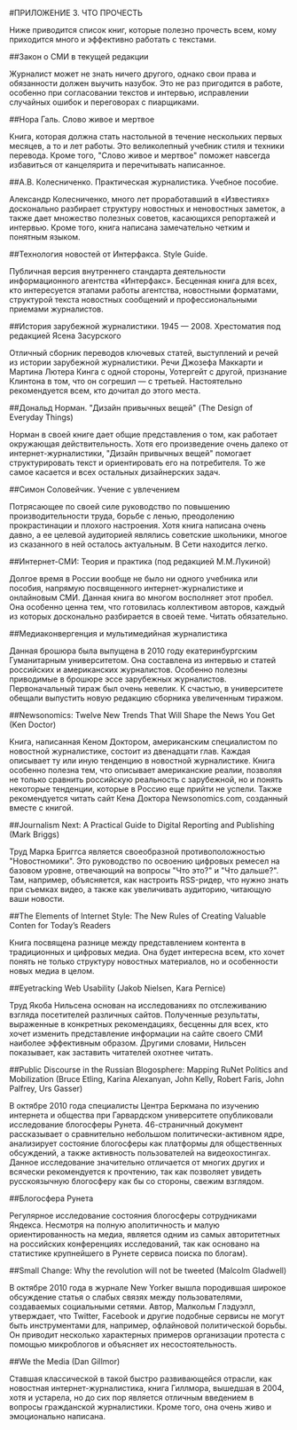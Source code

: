 #ПРИЛОЖЕНИЕ 3. ЧТО ПРОЧЕСТЬ

Ниже приводится список книг, которые полезно прочесть всем, кому приходится много и эффективно работать с текстами.

##Закон о СМИ в текущей редакции

Журналист может не знать ничего другого, однако свои права и обязанности должен выучить назубок. Это не раз пригодится в работе, особенно при согласовании текстов и интервью, исправлении случайных ошибок и переговорах с пиарщиками.

##Нора Галь. Слово живое и мертвое

Книга, которая должна стать настольной в течение нескольких первых месяцев, а то и лет работы. Это великолепный учебник стиля и техники перевода. Кроме того, "Слово живое и мертвое" поможет навсегда избавиться от канцелярита и перечитывать написанное.

##А.В. Колесниченко. Практическая журналистика. Учебное пособие.

Александр Колесниченко, много лет проработавший в «Известиях» досконально разбирает структуру новостных и неновостных заметок, а также дает множество полезных советов, касающихся репортажей и интервью. Кроме того, книга написана замечательно четким и понятным языком.

##Технология новостей от Интерфакса. Style Guide.

Публичная версия внутреннего стандарта деятельности информационного агентства «Интерфакс». Бесценная книга для всех, кто интересуется этапами работы агентства, новостными форматами, структурой текста новостных сообщений и профессиональными приемами журналистов.

##История зарубежной журналистики. 1945 — 2008. Хрестоматия под редакцией Ясена Засурского

Отличный сборник переводов ключевых статей, выступлений и речей из истории зарубежной журналистики. Речи Джозефа Маккарти и Мартина Лютера Кинга с одной стороны, Уотергейт с другой, признание Клинтона в том, что он согрешил — с третьей. Настоятельно рекомендуется всем, кто дочитал до этого места.

##Дональд Норман. "Дизайн привычных вещей" (The Design of Everyday Things)

Норман в своей книге дает общие представления о том, как работает окружающая действительность. Хотя его произведение очень далеко от интернет-журналистики, "Дизайн привычных вещей" помогает структурировать текст и ориентировать его на потребителя. То же самое касается и всех остальных дизайнерских задач.

##Симон Соловейчик. Учение с увлечением

Потрясающее по своей силе руководство по повышению производительности труда, борьбе с ленью, преодолению прокрастинации и плохого настроения. Хотя книга написана очень давно, а ее целевой аудиторией являлись советские школьники, многое из сказанного в ней осталось актуальным. В Сети находится легко.

##Интернет-СМИ: Теория и практика (под редакцией М.М.Лукиной)

Долгое время в России вообще не было ни одного учебника или пособия, напрямую посвященного интернет-журналистике и онлайновым СМИ. Данная книга во многом восполняет этот пробел. Она особенно ценна тем, что готовилась коллективом авторов, каждый из которых досконально разбирается в своей теме. Читать обязательно.

##Медиаконвергенция и мультимедийная журналистика

Данная брошюра была выпущена в 2010 году екатеринбургским Гуманитарным университетом. Она составлена из интервью и статей российских и американских журналистов. Особенно полезны приводимые в брошюре эссе зарубежных журналистов. Первоначальный тираж был очень невелик. К счастью, в университете обещали выпустить новую редакцию сборника увеличенным тиражом.

##Newsonomics: Twelve New Trends That Will Shape the News You Get (Ken Doctor)

Книга, написанная Кеном Доктором, американским специалистом по новостной журналистике, состоит из двенадцати глав. Каждая описывает ту или иную тенденцию в новостной журналистике. Книга особенно полезна тем, что описывает американские реалии, позволяя не только сравнить российскую реальность с зарубежной, но и понять некоторые тенденции, которые в Россию еще прийти не успели. Также рекомендуется читать сайт Кена Доктора Newsonomics.com, созданный вместе с книгой.

##Journalism Next: A Practical Guide to Digital Reporting and Publishing (Mark Briggs)

Труд Марка Бриггса является своеобразной противоположностью "Новостномики". Это руководство по освоению цифровых ремесел на базовом уровне, отвечающий на вопросы "Что это?" и "Что дальше?". Там, например, объясняется, как настроить RSS-ридер, что нужно знать при съемках видео, а также как увеличивать аудиторию, читающую ваши новости.

##The Elements of Internet Style: The New Rules of  Creating Valuable Conten for Today’s Readers

Книга посвящена разнице между представлением контента в традиционных и цифровых медиа. Она будет интересна всем, кто хочет понять не только структуру новостных материалов, но и особенности новых медиа в целом.

##Eyetracking Web Usability (Jakob Nielsen, Kara Pernice)

Труд Якоба Нильсена основан на исследованиях по отслеживанию взгляда посетителей различных сайтов. Полученные результаты, выраженные в конкретных рекомендациях, бесценны для всех, кто хочет изменить представление информации на сайте своего СМИ наиболее эффективным образом. Другими словами, Нильсен показывает, как заставить читателей охотнее читать.

##Public Discourse in the Russian Blogosphere: Mapping RuNet Politics and Mobilization (Bruce Etling, Karina Alexanyan, John Kelly, Robert Faris, John Palfrey, Urs Gasser)

В октябре 2010 года специалисты Центра Беркмана по изучению интернета и общества при Гарвардском университете опубликовали исследование блогосферы Рунета. 46-страничный документ рассказывает о сравнительно небольшом политически-активном ядре, анализирует состояние блогосферы как платформы для общественных обсуждений, а также активность пользователей на видеохостингах. Данное исследование значительно отличается от многих других и всячески рекомендуется к прочтению, так как позволяет увидеть русскоязычную блогосферу как бы со стороны, свежим взглядом.

##Блогосфера Рунета

Регулярное исследование состояния блогосферы сотрудниками Яндекса. Несмотря на полную аполитичность и малую ориентированность на медиа, является одним из самых авторитетных на российских конференциях исследований, так как основано на статистике крупнейшего в Рунете сервиса поиска по блогам).

##Small Change: Why the revolution will not be tweeted (Malcolm Gladwell)

В октябре 2010 года в журнале New Yorker вышла породившая широкое обсуждение статья о слабых связях между пользователями, создаваемых социальными сетями. Автор, Малкольм Глэдуэлл, утверждает, что Twitter, Facebook и другие подобные сервисы не могут быть инструментами для, например, офлайновой политической борьбы. Он приводит несколько характерных примеров организации протеста с помощью микроблогов и объясняет их несостоятельность.

##We the Media (Dan Gillmor)

Ставшая классической в такой быстро развивающейся отрасли, как новостная интернет-журналистика, книга Гиллмора, вышедшая в 2004, хотя и устарела, но до сих пор является отличным введением в вопросы гражданской журналистики. Кроме того, она очень живо и эмоционально написана.